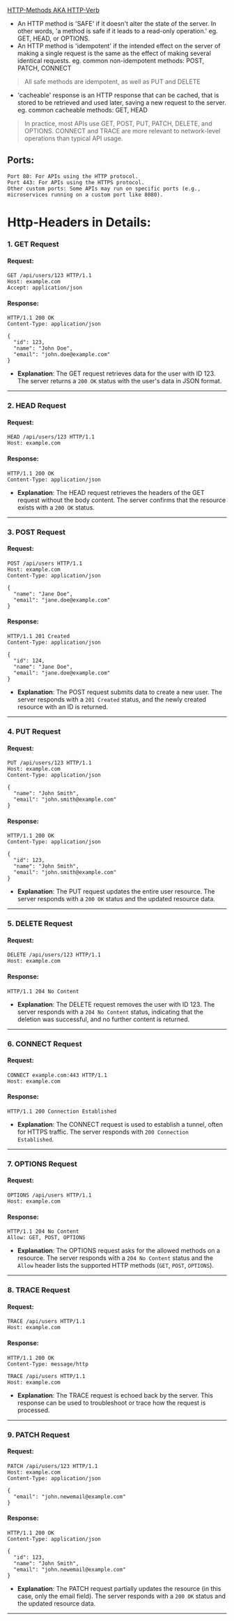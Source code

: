 [HTTP-Methods AKA HTTP-Verb](https://developer.mozilla.org/en-US/docs/Web/HTTP/Methods)
- An HTTP method is 'SAFE' if it doesn't alter the state of the server. In other words, 'a method is safe if it leads to a read-only operation.' eg. GET, HEAD, or OPTIONS.
- An HTTP method is 'idempotent' if the intended effect on the server of making a single request is the same as the effect of making several identical requests. eg. common non-idempotent methods: POST, PATCH, CONNECT
> All safe methods are idempotent, as well as PUT and DELETE
- 'cacheable' response is an HTTP response that can be cached, that is stored to be retrieved and used later, saving a new request to the server. eg. common cacheable methods: GET, HEAD

> In practice, most APIs use GET, POST, PUT, PATCH, DELETE, and OPTIONS. CONNECT and TRACE are more relevant to network-level operations than typical API usage.

## Ports:
```
Port 80: For APIs using the HTTP protocol.
Port 443: For APIs using the HTTPS protocol.
Other custom ports: Some APIs may run on specific ports (e.g., microservices running on a custom port like 8080).
```

# Http-Headers in Details:
### **1. GET Request**
#### Request:
```http
GET /api/users/123 HTTP/1.1
Host: example.com
Accept: application/json
```

#### Response:
```http
HTTP/1.1 200 OK
Content-Type: application/json

{
  "id": 123,
  "name": "John Doe",
  "email": "john.doe@example.com"
}
```
- **Explanation**: The GET request retrieves data for the user with ID 123. The server returns a `200 OK` status with the user's data in JSON format.

---

### **2. HEAD Request**
#### Request:
```http
HEAD /api/users/123 HTTP/1.1
Host: example.com
```

#### Response:
```http
HTTP/1.1 200 OK
Content-Type: application/json
```
- **Explanation**: The HEAD request retrieves the headers of the GET request without the body content. The server confirms that the resource exists with a `200 OK` status.

---

### **3. POST Request**
#### Request:
```http
POST /api/users HTTP/1.1
Host: example.com
Content-Type: application/json

{
  "name": "Jane Doe",
  "email": "jane.doe@example.com"
}
```

#### Response:
```http
HTTP/1.1 201 Created
Content-Type: application/json

{
  "id": 124,
  "name": "Jane Doe",
  "email": "jane.doe@example.com"
}
```
- **Explanation**: The POST request submits data to create a new user. The server responds with a `201 Created` status, and the newly created resource with an ID is returned.

---

### **4. PUT Request**
#### Request:
```http
PUT /api/users/123 HTTP/1.1
Host: example.com
Content-Type: application/json

{
  "name": "John Smith",
  "email": "john.smith@example.com"
}
```

#### Response:
```http
HTTP/1.1 200 OK
Content-Type: application/json

{
  "id": 123,
  "name": "John Smith",
  "email": "john.smith@example.com"
}
```
- **Explanation**: The PUT request updates the entire user resource. The server responds with a `200 OK` status and the updated resource data.

---

### **5. DELETE Request**
#### Request:
```http
DELETE /api/users/123 HTTP/1.1
Host: example.com
```

#### Response:
```http
HTTP/1.1 204 No Content
```
- **Explanation**: The DELETE request removes the user with ID 123. The server responds with a `204 No Content` status, indicating that the deletion was successful, and no further content is returned.

---

### **6. CONNECT Request**
#### Request:
```http
CONNECT example.com:443 HTTP/1.1
Host: example.com
```

#### Response:
```http
HTTP/1.1 200 Connection Established
```
- **Explanation**: The CONNECT request is used to establish a tunnel, often for HTTPS traffic. The server responds with `200 Connection Established`.

---

### **7. OPTIONS Request**
#### Request:
```http
OPTIONS /api/users HTTP/1.1
Host: example.com
```

#### Response:
```http
HTTP/1.1 204 No Content
Allow: GET, POST, OPTIONS
```
- **Explanation**: The OPTIONS request asks for the allowed methods on a resource. The server responds with a `204 No Content` status and the `Allow` header lists the supported HTTP methods (`GET`, `POST`, `OPTIONS`).

---

### **8. TRACE Request**
#### Request:
```http
TRACE /api/users HTTP/1.1
Host: example.com
```

#### Response:
```http
HTTP/1.1 200 OK
Content-Type: message/http

TRACE /api/users HTTP/1.1
Host: example.com
```
- **Explanation**: The TRACE request is echoed back by the server. This response can be used to troubleshoot or trace how the request is processed.

---

### **9. PATCH Request**
#### Request:
```http
PATCH /api/users/123 HTTP/1.1
Host: example.com
Content-Type: application/json

{
  "email": "john.newemail@example.com"
}
```

#### Response:
```http
HTTP/1.1 200 OK
Content-Type: application/json

{
  "id": 123,
  "name": "John Smith",
  "email": "john.newemail@example.com"
}
```
- **Explanation**: The PATCH request partially updates the resource (in this case, only the email field). The server responds with a `200 OK` status and the updated resource data.

---

